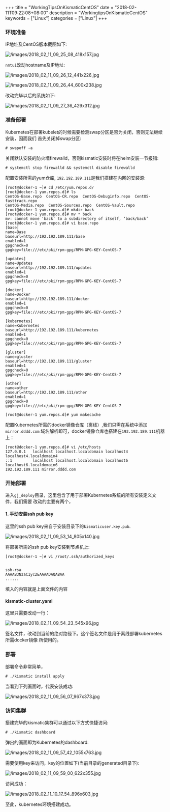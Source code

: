 +++
title = "WorkingTipsOnKismaticCentOS"
date = "2018-02-11T09:22:08+08:00"
description = "WorkingtipsOnKismaticCentOS"
keywords = ["Linux"]
categories = ["Linux"]
+++
### 环境准备
IP地址及CentOS版本截图如下:    

![/images/2018_02_11_09_25_08_418x157.jpg](/images/2018_02_11_09_25_08_418x157.jpg)

`nmtui`改动hostname及IP地址:    

![/images/2018_02_11_09_26_12_441x226.jpg](/images/2018_02_11_09_26_12_441x226.jpg)

![/images/2018_02_11_09_26_44_600x238.jpg](/images/2018_02_11_09_26_44_600x238.jpg)

改动完毕以后的系统如下:    

![/images/2018_02_11_09_27_36_429x312.jpg](/images/2018_02_11_09_27_36_429x312.jpg)

### 准备部署
Kubernetes在部署kubelet的时候需要检测swap分区是否为关闭，否则无法继续安装，因而我们
首先关闭掉swap分区:    

```
# swapoff -a
```

关闭默认安装的防火墙firewalld，否则kismatic安装时将在helm安装一节报错:    

```
# systemctl stop firewalld && systemctl disable firewalld
```

配置安装所需的yum仓库, `192.192.189.111`是我们搭建在内网的安装源:    

```
[root@docker-1 ~]# cd /etc/yum.repos.d/
[root@docker-1 yum.repos.d]# ls
CentOS-Base.repo  CentOS-CR.repo  CentOS-Debuginfo.repo  CentOS-fasttrack.repo
CentOS-Media.repo  CentOS-Sources.repo  CentOS-Vault.repo
[root@docker-1 yum.repos.d]# mkdir back
[root@docker-1 yum.repos.d]# mv * back
mv: cannot move ‘back’ to a subdirectory of itself, ‘back/back’
[root@docker-1 yum.repos.d]# vi base.repo
[base]
name=Base
baseurl=http://192.192.189.111/base
enabled=1
gpgcheck=0
gpgkey=file:///etc/pki/rpm-gpg/RPM-GPG-KEY-CentOS-7

[updates]
name=Updates
baseurl=http://192.192.189.111/updates
enabled=1
gpgcheck=0
gpgkey=file:///etc/pki/rpm-gpg/RPM-GPG-KEY-CentOS-7

[docker]
name=Docker
baseurl=http://192.192.189.111/docker
enabled=1
gpgcheck=0
gpgkey=file:///etc/pki/rpm-gpg/RPM-GPG-KEY-CentOS-7

[kubernetes]
name=Kubernetes
baseurl=http://192.192.189.111/kubernetes
enabled=1
gpgcheck=0
gpgkey=file:///etc/pki/rpm-gpg/RPM-GPG-KEY-CentOS-7

[gluster]
name=gluster
baseurl=http://192.192.189.111/gluster
enabled=1
gpgcheck=0
gpgkey=file:///etc/pki/rpm-gpg/RPM-GPG-KEY-CentOS-7

[other]
name=other
baseurl=http://192.192.189.111/other
enabled=1
gpgcheck=0
gpgkey=file:///etc/pki/rpm-gpg/RPM-GPG-KEY-CentOS-7

[root@docker-1 yum.repos.d]# yum makecache
```
配置Kubernetes所需的docker镜像仓库（离线）,我们只需在系统中添加`mirror.dddd.com`
域名解析即可，docker镜像仓库也搭建在`192.192.189.111`机器上：    

```
[root@docker-1 yum.repos.d]# vi /etc/hosts
127.0.0.1   localhost localhost.localdomain localhost4 localhost4.localdomain4
::1         localhost localhost.localdomain localhost6 localhost6.localdomain6
192.192.189.111	mirror.dddd.com
```

### 开始部署
进入`gj_deploy`目录，这里包含了用于部署Kubernetes系统的所有安装定义文件，我们需要
改动的主要有两个，

#### 1. 手动安装ssh pub key
这里的ssh pub key来自于安装目录下的`kismaticuser.key.pub`.   

![/images/2018_02_11_09_53_14_805x140.jpg](/images/2018_02_11_09_53_14_805x140.jpg)

将部署所需的ssh pub key安装到节点机上:    

```
[root@docker-1 ~]# vi /root/.ssh/authorized_keys 


ssh-rsa
AAAAB3NzaC1yc2EAAAADAQABAA
......
```
填入的内容就是上面文件的内容

#### kismatic-cluster.yaml
这里只需要改动一行：    

![/images/2018_02_11_09_54_23_545x96.jpg](/images/2018_02_11_09_54_23_545x96.jpg)

签名文件，改动到当前的绝对路径下。这个签名文件是用于离线部署kubernetes 所需docker镜像
所使用的。

### 部署
部署命令非常简单，  

```
# ./kismatic install apply
```
当看到下列画面时，代表安装成功:    

![/images/2018_02_11_09_56_07_967x373.jpg](/images/2018_02_11_09_56_07_967x373.jpg)


### 访问集群
搭建完毕的kismatic集群可以通过以下方式快捷访问:    

```
# ./kismatic dashboard
```
弹出的画面即为Kubernetes的dashboard:    

![/images/2018_02_11_09_57_42_1055x763.jpg](/images/2018_02_11_09_57_42_1055x763.jpg)

需要使用key来访问，key的位置如下(当前目录的generated目录下):    

![/images/2018_02_11_09_59_00_622x355.jpg](/images/2018_02_11_09_59_00_622x355.jpg)

访问成功：   

![/images/2018_02_11_10_17_54_896x603.jpg](/images/2018_02_11_10_17_54_896x603.jpg)


至此，kubernetes环境搭建成功。    

